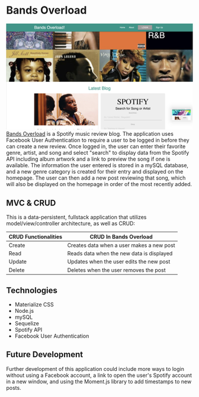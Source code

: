 # Bands Overload
![Bands overload Home Page Img](/public/img/readmeImage.png?raw=true)
[Bands Overload](https://bandsoverload-live1.herokuapp.com) is a Spotify music review blog. The application uses Facebook User Authentication to require a user to be logged in before they can create a new review. Once logged in, the user can enter their favorite genre, artist, and song and select "search" to display data from the Spotify API including album artwork and a link to preview the song if one is available. The information the user entered is stored in a mySQL database, and a new genre category is created for their entry and displayed on the homepage. The user can then add a new post reviewing that song, which will also be displayed on the homepage in order of the most recently added.
## MVC & CRUD
This is a data-persistent, fullstack application that utilizes model/view/controller architecture, as well as CRUD:
 
|CRUD Functionalities   |CRUD In Bands Overload            
|-----------------------|-------------------------------
|Create  |Creates data when a user makes a new post
|Read  |Reads data when the new data is displayed
|Update |Updates when the user edits the new post
|Delete |Deletes when the user removes the post
## Technologies
- Materialize CSS
- Node.js
- mySQL
- Sequelize
- Spotify API
- Facebook User Authentication
## Future Development
Further development of this application could include more ways to login without using a Facebook account, a link to open the user's Spotify account in a new window, and using the Moment.js library to add timestamps to new posts.
